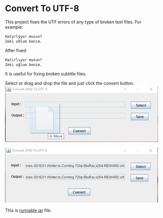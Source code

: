 # Convert To UTF-8
This project fixes the UTF errors of any type of broken text files.
For example:
```
Hatýrlýyor musun?
Zeki oðlum benim.
```
After fixed:
```
Hatırlıyor musun?
Zeki oğlum benim.
```

It is useful for fixing broken subtitle files.

Select or drag and drop the file and just click the convert button.
![alt tag](1.jpg)

![alt tag](2.jpg)

This is [runnable jar](ConvertToUTF.jar) file. 
